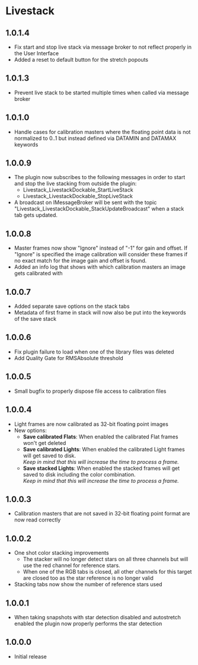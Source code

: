 ﻿# Livestack

## 1.0.1.4
- Fix start and stop live stack via message broker to not reflect properly in the User Interface
- Added a reset to default button for the stretch popouts

## 1.0.1.3
- Prevent live stack to be started multiple times when called via message broker

## 1.0.1.0
- Handle cases for calibration masters where the floating point data is not normalized to 0..1 but instead defined via DATAMIN and DATAMAX keywords

## 1.0.0.9
- The plugin now subscribes to the following messages in order to start and stop the live stacking from outside the plugin:
    - Livestack_LivestackDockable_StartLiveStack
    - Livestack_LivestackDockable_StopLiveStack
- A broadcast on IMessageBroker will be sent with the topic "Livestack_LivestackDockable_StackUpdateBroadcast" when a stack tab gets updated.

## 1.0.0.8
- Master frames now show "Ignore" instead of "-1" for gain and offset. If "Ignore" is specified the image calibration will consider these frames if no exact match for the image gain and offset is found.
- Added an info log that shows with which calibration masters an image gets calibrated with

## 1.0.0.7
- Added separate save options on the stack tabs
- Metadata of first frame in stack will now also be put into the keywords of the save stack

## 1.0.0.6
- Fix plugin failure to load when one of the library files was deleted
- Add Quality Gate for RMSAbsolute threshold

## 1.0.0.5
- Small bugfix to properly dispose file access to calibration files

## 1.0.0.4
- Light frames are now calibrated as 32-bit floating point images
- New options:
    - **Save calibrated Flats**: When enabled the calibrated Flat frames won't get deleted
    - **Save calibrated Lights**: When enabled the calibrated Light frames will get saved to disk.  
        *Keep in mind that this will increase the time to process a frame.*
    - **Save stacked Lights**: When enabled the stacked frames will get saved to disk including the color combination.  
        *Keep in mind that this will increase the time to process a frame.*

## 1.0.0.3
- Calibration masters that are not saved in 32-bit floating point format are now read correctly

## 1.0.0.2
- One shot color stacking improvements
    - The stacker will no longer detect stars on all three channels but will use the red channel for reference stars.
    - When one of the RGB tabs is closed, all other channels for this target are closed too as the star reference is no longer valid
- Stacking tabs now show the number of reference stars used


## 1.0.0.1
- When taking snapshots with star detection disabled and autostretch enabled the plugin now properly performs the star detection

## 1.0.0.0
- Initial release